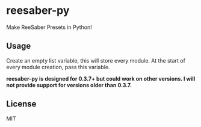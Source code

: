 # reesaber-py
Make ReeSaber Presets in Python!

## Usage
Create an empty list variable, this will store every module. At the start of every module creation, pass this variable.

**reesaber-py is designed for 0.3.7+ but could work on other versions. I will not provide support for versions older than 0.3.7.**


## License
MIT